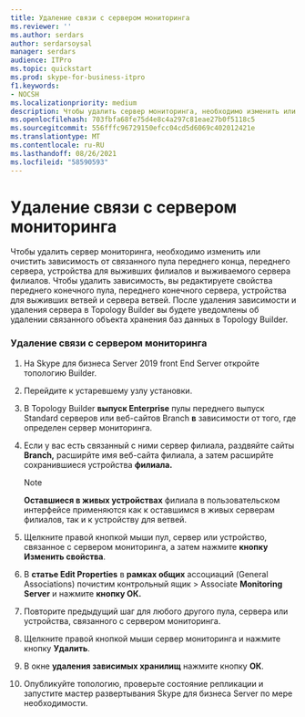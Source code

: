 ```yaml
---
title: Удаление связи с сервером мониторинга
ms.reviewer: ''
ms.author: serdars
author: serdarsoysal
manager: serdars
audience: ITPro
ms.topic: quickstart
ms.prod: skype-for-business-itpro
f1.keywords:
- NOCSH
ms.localizationpriority: medium
description: Чтобы удалить сервер мониторинга, необходимо изменить или очистить зависимость от связанного переднего пула, переднего сервера, устройства для выживших филиалов и выживаемого сервера филиалов. Чтобы удалить зависимость, вы редактируете свойства переднего конечного пула, переднего конечного сервера, выживаемого устройства филиала и выживаемого сервера филиалов. После удаления зависимости и удаления сервера в Topology Builder вы будете уведомлены об удалении связанного объекта хранения баз данных в Topology Builder.
ms.openlocfilehash: 703fbfa68fe75d4e8c4a297c81eae27b0f5118c5
ms.sourcegitcommit: 556fffc96729150efcc04cd5d6069c402012421e
ms.translationtype: MT
ms.contentlocale: ru-RU
ms.lasthandoff: 08/26/2021
ms.locfileid: "58590593"
---
```

# <a name="remove-the-monitoring-server-association"></a>Удаление связи с сервером мониторинга

Чтобы удалить сервер мониторинга, необходимо изменить или очистить зависимость от связанного пула переднего конца, переднего сервера, устройства для выживших филиалов и выживаемого сервера филиалов. Чтобы удалить зависимость, вы редактируете свойства переднего конечного пула, переднего конечного сервера, устройства для выживших ветвей и сервера ветвей. После удаления зависимости и удаления сервера в Topology Builder вы будете уведомлены об удалении связанного объекта хранения баз данных в Topology Builder.
  
### <a name="to-remove-the-monitoring-server-association"></a>Удаление связи с сервером мониторинга

1. На Skype для бизнеса Server 2019 front End Server откройте топологию Builder.
    
2. Перейдите к устаревшему узлу установки.
    
3. В Topology Builder **выпуск Enterprise** пулы переднего выпуск Standard серверов или веб-сайтов Branch **в** зависимости от того, где определен сервер мониторинга.
    
4. Если у вас есть связанный с ними сервер филиала, раздвяйте сайты **Branch,** расширйте имя веб-сайта филиала, а затем расширйте сохранившиеся устройства **филиала.**
    
    > [!NOTE]
    > **Оставшиеся в живых устройствах** филиала в пользовательском интерфейсе применяются как к оставшимся в живых серверам филиалов, так и к устройству для ветвей. 
  
5. Щелкните правой кнопкой мыши пул, сервер или устройство, связанное с сервером мониторинга, а затем нажмите **кнопку Изменить свойства**.
    
6. В **статье Edit Properties** в **рамках общих** ассоциаций (General Associations) почистим контрольный ящик  >  Associate **Monitoring Server** и нажмите **кнопку ОК.**
    
7. Повторите предыдущий шаг для любого другого пула, сервера или устройства, связанного с сервером мониторинга.
    
8. Щелкните правой кнопкой мыши сервер мониторинга и нажмите кнопку **Удалить**. 
    
9. В окне **удаления зависимых хранилищ** нажмите кнопку **ОК**.
    
10. Опубликуйте топологию, проверьте состояние репликации и запустите мастер развертывания Skype для бизнеса Server по мере необходимости. 
    

